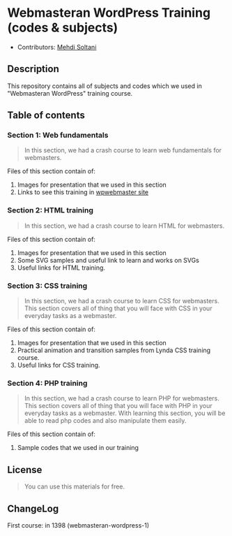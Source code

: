 # Webmasteran WordPress Training (codes & subjects)

* Contributors: [Mehdi Soltani](https://github.com/msn60)



## Description
This repository contains all of subjects and codes which we used in "Webmasteran WordPress" training course.


## Table of contents

### Section 1: Web fundamentals 

> In this section, we had a crash course to learn web fundamentals for webmasters. 

Files of this section contain of:

1. Images for presentation that we used in this section
2. Links to see this training in [wpwebmaster site](https://wpwebmaster.ir)


### Section 2: HTML training

> In this section, we had a crash course to learn HTML for webmasters. 

Files of this section contain of: 
1. Images for presentation that we used in this section
2. Some SVG samples and useful link to learn and works on SVGs
3. Useful links for HTML training. 

### Section 3: CSS training

> In this section, we had a crash course to learn CSS for webmasters. 
This section covers all of thing that you will face with CSS in your everyday tasks as a webmaster.

Files of this section contain of: 
1. Images for presentation that we used in this section
2. Practical animation and transition samples from Lynda CSS training course.
3. Useful links for CSS training.

### Section 4: PHP training

> In this section, we had a crash course to learn PHP for webmasters. 
This section covers all of thing that you will face with PHP in your everyday tasks as a webmaster. 
With learning this section, you will be able to read php codes and also manipulate them easily.   

Files of this section contain of: 
1. Sample codes that we used in our training


## License
> You can use this materials for free.

## ChangeLog

First course: in 1398 (webmasteran-wordpress-1)